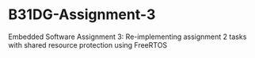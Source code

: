 # B31DG-Assignment-3

Embedded Software Assignment 3: Re-implementing assignment 2 tasks with shared resource protection using FreeRTOS
